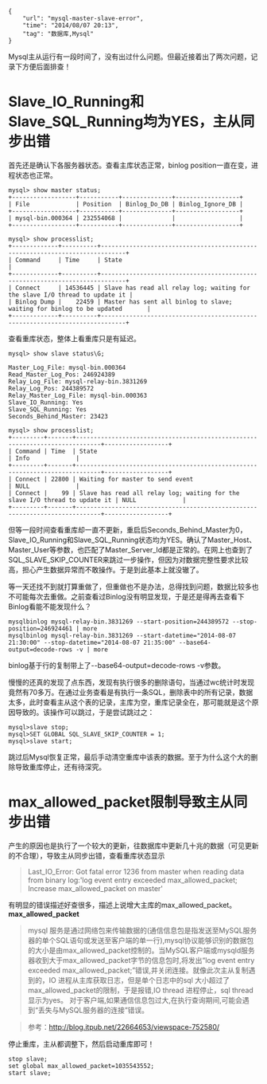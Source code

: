 ```
{
    "url": "mysql-master-slave-error",
    "time": "2014/08/07 20:13",
    "tag": "数据库,Mysql"
}
```

Mysql主从运行有一段时间了，没有出过什么问题。但最近接着出了两次问题，记录下方便后面排查！

# Slave_IO_Running和Slave_SQL_Running均为YES，主从同步出错

首先还是确认下各服务器状态。查看主库状态正常，binlog position一直在变，进程状态也正常。
```
mysql> show master status;
+------------------+-----------+--------------+------------------+
| File             | Position  | Binlog_Do_DB | Binlog_Ignore_DB |
+------------------+-----------+--------------+------------------+
| mysql-bin.000364 | 232554068 |              |                  |
+------------------+-----------+--------------+------------------+
 
mysql> show processlist;
+-------------+----------+-----------------------------------------------------------------------------+
| Command     | Time     | State                                                                       |
+-------------+----------+-----------------------------------------------------------------------------+
| Connect     | 14536445 | Slave has read all relay log; waiting for the slave I/O thread to update it |
| Binlog Dump |    22459 | Master has sent all binlog to slave; waiting for binlog to be updated       |
+-------------+----------+-----------------------------------------------------------------------------+
```
查看重库状态，整体上看重库只是有延迟。
```
mysql> show slave status\G;
 
Master_Log_File: mysql-bin.000364
Read_Master_Log_Pos: 246924389
Relay_Log_File: mysql-relay-bin.3831269
Relay_Log_Pos: 244389572
Relay_Master_Log_File: mysql-bin.000363
Slave_IO_Running: Yes
Slave_SQL_Running: Yes
Seconds_Behind_Master: 23423
 
mysql> show processlist;
+---------+-------+-----------------------------------------------------------------------------+------------------+
| Command | Time  | State                                                                       | Info             |
+---------+-------+-----------------------------------------------------------------------------+------------------+
| Connect | 22800 | Waiting for master to send event                                            | NULL             |
| Connect |    99 | Slave has read all relay log; waiting for the slave I/O thread to update it | NULL             |
+---------+-------+-----------------------------------------------------------------------------+------------------+
```
但等一段时间查看重库却一直不更新，重启后Seconds_Behind_Master为0，Slave_IO_Running和Slave_SQL_Running状态均为YES。确认了Master_Host、Master_User等参数，也匹配了Master_Server_Id都是正常的。在网上也查到了SQL_SLAVE_SKIP_COUNTER来跳过一步操作，但因为对数据完整性要求比较高，担心产生数据异常而不敢操作。于是到此基本上就没辙了。

等一天还找不到就打算重做了，但重做也不是办法，总得找到问题，数据比较多也不可能每次去重做。之前查看过Binlog没有明显发现，于是还是得再去查看下Binlog看能不能发现什么？
```
mysqlbinlog mysql-relay-bin.3831269 --start-position=244389572 --stop-position=246924461 | more
mysqlbinlog mysql-relay-bin.3831269 --start-datetime="2014-08-07 21:30:00" --stop-datetime="2014-08-07 21:35:00" --base64-output=decode-rows -v | more
```
binlog基于行的复制带上了--base64-output=decode-rows -v参数。

慢慢的还真的发现了点东西，发现有执行很多的删除语句，当通过wc统计时发现竟然有70多万。在通过业务查看是有执行一条SQL，删除表中的所有记录，数据太多，此时查看主从这个表的记录，主库为空，重库记录全在，那可能就是这个原因导致的。该操作可以跳过，于是尝试跳过之：
```
mysql>slave stop;
mysql>SET GLOBAL SQL_SLAVE_SKIP_COUNTER = 1;
mysql>slave start;
```
跳过后Mysql恢复正常，最后手动清空重库中该表的数据。至于为什么这个大的删除导致重库停止，还有待深究。

# max_allowed_packet限制导致主从同步出错

产生的原因也是执行了一个较大的更新，往数据库中更新几十兆的数据（可见更新的不合理），导致主从同步出错，查看重库状态显示

> Last_IO_Error: Got fatal error 1236 from master when reading data from binary log:'log event entry exceeded max_allowed_packet; Increase max_allowed_packet on master' 

有明显的错误描述好查很多，描述上说增大主库的max_allowed_packet。**max_allowed_packet**

> mysql 服务是通过网络包来传输数据的(通信信息包是指发送至MySQL服务器的单个SQL语句或发送至客户端的单一行),mysql协议能够识别的数据包的大小是由max_allowed_packet控制的。当MySQL客户端或mysqld服务器收到大于max_allowed_packet字节的信息包时,将发出“log event entry exceeded max_allowed_packet;”错误,并关闭连接。就像此次主从复制遇到的，IO 进程从主库获取日志，但是单个日志中的sql 大小超过了max_allowed_packet的限制，于是报错,IO thread 进程停止，sql thread 显示为yes。 对于客户端,如果通信信息包过大,在执行查询期间,可能会遇到“丢失与MySQL服务器的连接”错误。

> 参考：http://blog.itpub.net/22664653/viewspace-752580/ 

停止重库，主从都调整下，然后启动重库即可！
```
stop slave;
set global max_allowed_packet=1035543552;
start slave;
```